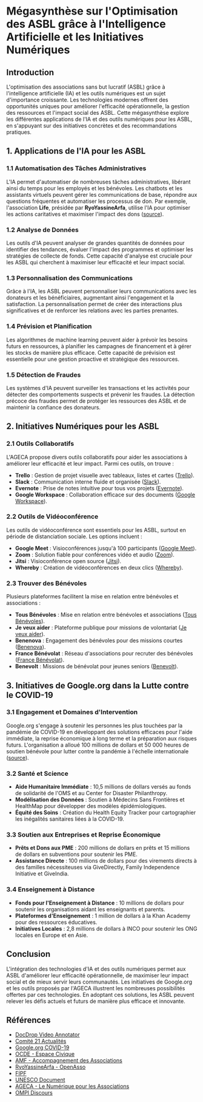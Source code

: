 # Mégasynthèse sur l'Optimisation des ASBL grâce à l'Intelligence Artificielle et les Initiatives Numériques

## Introduction
L'optimisation des associations sans but lucratif (ASBL) grâce à l'intelligence artificielle (IA) et les outils numériques est un sujet d'importance croissante. Les technologies modernes offrent des opportunités uniques pour améliorer l'efficacité opérationnelle, la gestion des ressources et l'impact social des ASBL. Cette mégasynthèse explore les différentes applications de l'IA et des outils numériques pour les ASBL, en s'appuyant sur des initiatives concrètes et des recommandations pratiques.

## 1. Applications de l'IA pour les ASBL

### 1.1 Automatisation des Tâches Administratives
L'IA permet d'automatiser de nombreuses tâches administratives, libérant ainsi du temps pour les employés et les bénévoles. Les chatbots et les assistants virtuels peuvent gérer les communications de base, répondre aux questions fréquentes et automatiser les processus de don. Par exemple, l'association **Life**, présidée par **RyoYassineArfa**, utilise l'IA pour optimiser les actions caritatives et maximiser l'impact des dons ([source](http://communaute.openasso.org/profile/RyoYassineArfa)).

### 1.2 Analyse de Données
Les outils d'IA peuvent analyser de grandes quantités de données pour identifier des tendances, évaluer l'impact des programmes et optimiser les stratégies de collecte de fonds. Cette capacité d'analyse est cruciale pour les ASBL qui cherchent à maximiser leur efficacité et leur impact social.

### 1.3 Personnalisation des Communications
Grâce à l'IA, les ASBL peuvent personnaliser leurs communications avec les donateurs et les bénéficiaires, augmentant ainsi l'engagement et la satisfaction. La personnalisation permet de créer des interactions plus significatives et de renforcer les relations avec les parties prenantes.

### 1.4 Prévision et Planification
Les algorithmes de machine learning peuvent aider à prévoir les besoins futurs en ressources, à planifier les campagnes de financement et à gérer les stocks de manière plus efficace. Cette capacité de prévision est essentielle pour une gestion proactive et stratégique des ressources.

### 1.5 Détection de Fraudes
Les systèmes d'IA peuvent surveiller les transactions et les activités pour détecter des comportements suspects et prévenir les fraudes. La détection précoce des fraudes permet de protéger les ressources des ASBL et de maintenir la confiance des donateurs.

## 2. Initiatives Numériques pour les ASBL

### 2.1 Outils Collaboratifs
L'AGECA propose divers outils collaboratifs pour aider les associations à améliorer leur efficacité et leur impact. Parmi ces outils, on trouve :
- **Trello** : Gestion de projet visuelle avec tableaux, listes et cartes ([Trello](https://www.trello.com)).
- **Slack** : Communication interne fluide et organisée ([Slack](https://www.slack.com)).
- **Evernote** : Prise de notes intuitive pour tous vos projets ([Evernote](https://www.evernote.com)).
- **Google Workspace** : Collaboration efficace sur des documents ([Google Workspace](https://workspace.google.com)).

### 2.2 Outils de Vidéoconférence
Les outils de vidéoconférence sont essentiels pour les ASBL, surtout en période de distanciation sociale. Les options incluent :
- **Google Meet** : Visioconférences jusqu'à 100 participants ([Google Meet](https://meet.google.com)).
- **Zoom** : Solution fiable pour conférences vidéo et audio ([Zoom](https://zoom.us/fr)).
- **Jitsi** : Visioconférence open source ([Jitsi](https://meet.jit.si)).
- **Whereby** : Création de vidéoconférences en deux clics ([Whereby](https://whereby.com)).

### 2.3 Trouver des Bénévoles
Plusieurs plateformes facilitent la mise en relation entre bénévoles et associations :
- **Tous Bénévoles** : Mise en relation entre bénévoles et associations ([Tous Bénévoles](https://www.tousbenevoles.org)).
- **Je veux aider** : Plateforme publique pour missions de volontariat ([Je veux aider](https://www.jeveuxaider.gouv.fr)).
- **Benenova** : Engagement des bénévoles pour des missions courtes ([Benenova](https://www.benenova.fr)).
- **France Bénévolat** : Réseau d'associations pour recruter des bénévoles ([France Bénévolat](https://www.francebenevolat.org)).
- **Benevolt** : Missions de bénévolat pour jeunes seniors ([Benevolt](https://www.benevolt.fr)).

## 3. Initiatives de Google.org dans la Lutte contre le COVID-19

### 3.1 Engagement et Domaines d'Intervention
Google.org s'engage à soutenir les personnes les plus touchées par la pandémie de COVID-19 en développant des solutions efficaces pour l'aide immédiate, la reprise économique à long terme et la préparation aux risques futurs. L'organisation a alloué 100 millions de dollars et 50 000 heures de soutien bénévole pour lutter contre la pandémie à l'échelle internationale ([source](https://www.google.org/intl/fr/covid-19/)).

### 3.2 Santé et Science
- **Aide Humanitaire Immédiate** : 10,5 millions de dollars versés au fonds de solidarité de l'OMS et au Center for Disaster Philanthropy.
- **Modélisation des Données** : Soutien à Médecins Sans Frontières et HealthMap pour développer des modèles épidémiologiques.
- **Équité des Soins** : Création du Health Equity Tracker pour cartographier les inégalités sanitaires liées à la COVID-19.

### 3.3 Soutien aux Entreprises et Reprise Économique
- **Prêts et Dons aux PME** : 200 millions de dollars en prêts et 15 millions de dollars en subventions pour soutenir les PME.
- **Assistance Directe** : 100 millions de dollars pour des virements directs à des familles nécessiteuses via GiveDirectly, Family Independence Initiative et GiveIndia.

### 3.4 Enseignement à Distance
- **Fonds pour l'Enseignement à Distance** : 10 millions de dollars pour soutenir les organisations aidant les enseignants et parents.
- **Plateformes d'Enseignement** : 1 million de dollars à la Khan Academy pour des ressources éducatives.
- **Initiatives Locales** : 2,8 millions de dollars à INCO pour soutenir les ONG locales en Europe et en Asie.

## Conclusion
L'intégration des technologies d'IA et des outils numériques permet aux ASBL d'améliorer leur efficacité opérationnelle, de maximiser leur impact social et de mieux servir leurs communautés. Les initiatives de Google.org et les outils proposés par l'AGECA illustrent les nombreuses possibilités offertes par ces technologies. En adoptant ces solutions, les ASBL peuvent relever les défis actuels et futurs de manière plus efficace et innovante.

## Références
- [DocDrop Video Annotator](https://docdrop.org/video/ub_RoT2aOys/)
- [Comité 21 Actualités](http://www.comite21.org/comite21/actualites.html?id=12264)
- [Google.org COVID-19](https://www.google.org/intl/fr/covid-19/)
- [OCDE - Espace Civique](https://www.oecd.org/fr/topics/sub-issues/open-government-and-citizen-participation/civic-space.html)
- [AMF - Accompagnement des Associations](https://www.amf-france.org/fr/actualites-publications/communiques/communiques-de-lamf/lamf-accompagne-les-associations-fondations-fonds-de-dotation-et-autres-investisseurs)
- [RyoYassineArfa - OpenAsso](http://communaute.openasso.org/profile/RyoYassineArfa)
- [FIPF](http://fipf.org/)
- [UNESCO Document](https://unesdoc.unesco.org/ark:/48223/pf0000373753)
- [AGECA - Le Numérique pour les Associations](https://www.ageca.org/le-numerique-pour-les-associations/)
- [OMPI Discours](https://www.ompi.org/about-wipo/fr/dg_tang/speeches/a-64-dg-speech.html)
